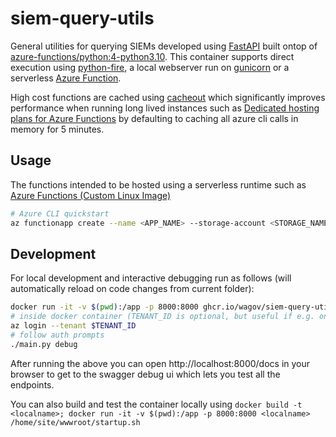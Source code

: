# siem-query-utils
General utilities for querying SIEMs developed using [FastAPI](https://fastapi.tiangolo.com/) built ontop of [azure-functions/python:4-python3.10](https://mcr.microsoft.com/en-us/product/azure-functions/python/about). This container supports direct execution using [python-fire](https://github.com/google/python-fire), a local webserver run on [gunicorn](startup.sh) or a serverless [Azure Function](https://docs.microsoft.com/en-us/azure/azure-functions/functions-overview).

High cost functions are cached using [cacheout](https://github.com/dgilland/cacheout) which significantly improves performance when running long lived instances such as [Dedicated hosting plans for Azure Functions](https://docs.microsoft.com/en-us/azure/azure-functions/dedicated-plan) by defaulting to caching all azure cli calls in memory for 5 minutes.

## Usage

The functions intended to be hosted using a serverless runtime such as [Azure Functions (Custom Linux Image)](https://docs.microsoft.com/en-us/azure/azure-functions/functions-create-function-linux-custom-image?tabs=in-process%2Cbash%2Cazure-cli&pivots=programming-language-other#create-and-configure-a-function-app-on-azure-with-the-image)

```bash
# Azure CLI quickstart
az functionapp create --name <APP_NAME> --storage-account <STORAGE_NAME> --resource-group AzureFunctionsContainers-rg --plan myPremiumPlan --deployment-container-image-name ghcr.io/wagov/siem-query-utils:v1.1
```

## Development
For local development and interactive debugging run as follows (will automatically reload on code changes from current folder):
```bash
docker run -it -v $(pwd):/app -p 8000:8000 ghcr.io/wagov/siem-query-utils bash
# inside docker container (TENANT_ID is optional, but useful if e.g. one tenant has specific auth constraints).
az login --tenant $TENANT_ID
# follow auth prompts
./main.py debug
```
After running the above you can open http://localhost:8000/docs in your browser to get to the swagger debug ui which lets you test all the endpoints.

You can also build and test the container locally using `docker build -t <localname>; docker run -it -v $(pwd):/app -p 8000:8000 <localname> /home/site/wwwroot/startup.sh`